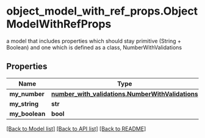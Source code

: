 # object_model_with_ref_props.ObjectModelWithRefProps

a model that includes properties which should stay primitive (String + Boolean) and one which is defined as a class, NumberWithValidations
## Properties
Name | Type | Description | Notes
------------ | ------------- | ------------- | -------------
**my_number** | [**number_with_validations.NumberWithValidations**](NumberWithValidations.md) |  | [optional] 
**my_string** | **str** |  | [optional] 
**my_boolean** | **bool** |  | [optional] 

[[Back to Model list]](../README.md#documentation-for-models) [[Back to API list]](../README.md#documentation-for-api-endpoints) [[Back to README]](../README.md)


